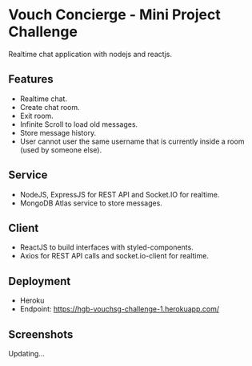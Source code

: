 # Vouch Concierge - Mini Project Challenge
Realtime chat application with nodejs and reactjs.

## Features
- Realtime chat.
- Create chat room.
- Exit room.
- Infinite Scroll to load old messages.
- Store message history.
- User cannot user the same username that is currently inside a room (used by someone else).

## Service
- NodeJS, ExpressJS for REST API and Socket.IO for realtime.
- MongoDB Atlas service to store messages.

## Client
- ReactJS to build interfaces with styled-components.
- Axios for REST API calls and socket.io-client for realtime.

## Deployment
- Heroku
- Endpoint: https://hgb-vouchsg-challenge-1.herokuapp.com/

## Screenshots
Updating...
